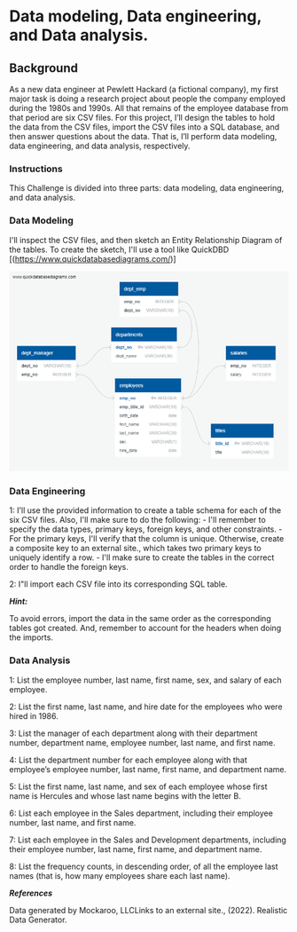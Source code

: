 # Data modeling, Data engineering, and Data analysis.

## Background
As a new data engineer at Pewlett Hackard (a fictional company), my first major task is doing a research project about people the company employed during the 1980s and 1990s. All that remains of the employee database from that period are six CSV files.
For this project, I’ll design the tables to hold the data from the CSV files, import the CSV files into a SQL database, and then answer questions about the data. That is, I’ll perform data modeling, data engineering, and data analysis, respectively.

### Instructions
This Challenge is divided into three parts: data modeling, data engineering, and data analysis.

### Data Modeling
I'll inspect the CSV files, and then sketch an Entity Relationship Diagram of the tables.
To create the sketch, I'll use a tool like QuickDBD [(https://www.quickdatabasediagrams.com/)]

![](QuickDBD_export.png)

### Data Engineering
  1: I'll use the provided information to create a table schema for each of the six CSV files. Also, I'll make sure to do the following:
    - I'll remember to specify the data types, primary keys, foreign keys, and other constraints.
    - For the primary keys, I'll verify that the column is unique. Otherwise, create a composite key to an external site., which takes two primary keys to uniquely identify a row.
    - I'll make sure to create the tables in the correct order to handle the foreign keys.

2: I"ll import each CSV file into its corresponding SQL table.

***Hint:*** 

To avoid errors, import the data in the same order as the corresponding tables got created. And, remember to account for the headers when doing the imports.

### Data Analysis
1: List the employee number, last name, first name, sex, and salary of each employee.

2: List the first name, last name, and hire date for the employees who were hired in 1986.

3: List the manager of each department along with their department number, department name, employee number, last name, and first name.

4: List the department number for each employee along with that employee’s employee number, last name, first name, and department name.

5: List the first name, last name, and sex of each employee whose first name is Hercules and whose last name begins with the letter B.

6: List each employee in the Sales department, including their employee number, last name, and first name.

7: List each employee in the Sales and Development departments, including their employee number, last name, first name, and department name.

8: List the frequency counts, in descending order, of all the employee last names (that is, how many employees share each last name).

***References***

Data generated by Mockaroo, LLCLinks to an external site., (2022). Realistic Data Generator.
